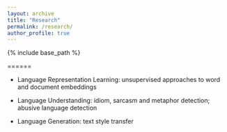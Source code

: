 ```yaml
---
layout: archive
title: "Research"
permalink: /research/
author_profile: true
---
```


{% include base_path %}

======
* Language Representation Learning: unsupervised approaches to word and document embeddings

* Language Understanding: idiom, sarcasm and metaphor detection; abusive language detection

* Language Generation: text style transfer

